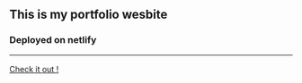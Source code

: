 ## This is my portfolio wesbite

### Deployed on netlify<hr>

[Check it out !](https://anukul-portfolio.netlify.app/)
